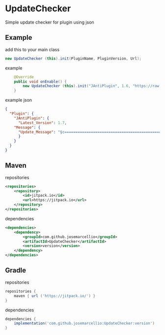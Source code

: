 # UpdateChecker
Simple update checker for plugin using json

## Example
add this to your main class
~~~java
new UpdateChecker (this).init(PluginName, PluginVersion, Url);
~~~

example
~~~java
    @Override
    public void onEnable() {
        new UpdateChecker (this).init("JAntiPlugin", 1.6, "https://raw.githubusercontent.com/josemarcellio/UpdateChecker/master/my-plugin.json");
    }
~~~

example json
~~~json
{
  "Plugin": {
    "JAntiPlugin": {
      "Latest_Version": 1.7,
    "Message": {
      "Update_Message": "§c=============================================================\n\n§cYour {plugin} is outdated, please update your {plugin}!\n§cThere is a new version {latest_version}, you are still using version {version}\n\n§c============================================================="
      }
    }
  }
}
~~~

## Maven

repositories
~~~xml
<repositories>
    <repository>
        <id>jitpack.io</id>
        <url>https://jitpack.io</url>
    </repository>
</repositories>
~~~

dependencies
~~~xml
<dependencies>
    <dependency>
        <groupId>com.github.josemarcellio</groupId>
        <artifactId>UpdateChecker</artifactId>
        <version>version</version>
    </dependency>
</dependencies>
~~~

## Gradle

repositories
~~~gradle
repositories {
    maven { url ('https://jitpack.io/') }
}
  ~~~
  
dependencies
~~~gradle
dependencies {
    implementation('com.github.josemarcellio:UpdateChecker:version')
}
~~~

